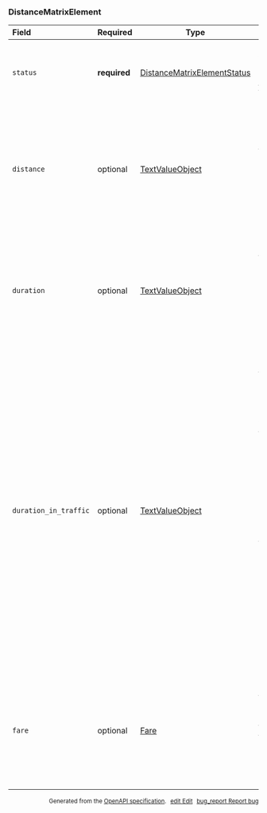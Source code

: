 <!--- This is a generated file, do not edit! -->
<!--- [START maps_http_schema_distancematrixelement] -->
<h3 class="schema-object" id="DistanceMatrixElement">DistanceMatrixElement</h3>

| Field                 | Required     | Type                                                                                      | Description                                                                                                                                                                                                                                                                                                                                                                                                                                                                                                                                                                                                                                                                                                                                                                                                                                      |
| :-------------------- | ------------ | ----------------------------------------------------------------------------------------- | ------------------------------------------------------------------------------------------------------------------------------------------------------------------------------------------------------------------------------------------------------------------------------------------------------------------------------------------------------------------------------------------------------------------------------------------------------------------------------------------------------------------------------------------------------------------------------------------------------------------------------------------------------------------------------------------------------------------------------------------------------------------------------------------------------------------------------------------------ |
| `status`              | **required** | [DistanceMatrixElementStatus](#DistanceMatrixElementStatus "DistanceMatrixElementStatus") | <div class="ref-property-description"><p>A status for the element.</p><p>See <a href="#DistanceMatrixElementStatus">DistanceMatrixElementStatus</a> for more information.</div>                                                                                                                                                                                                                                                                                                                                                                                                                                                                                                                                                                                                                                                                  |
| `distance`            | optional     | [TextValueObject](#TextValueObject "TextValueObject")                                     | <div class="ref-property-description"><p>The total distance of this route, expressed in meters (value) and as text. The textual value uses the unit system specified with the unit parameter of the original request, or the origin's region.</p><p>See <a href="#TextValueObject">TextValueObject</a> for more information.</div>                                                                                                                                                                                                                                                                                                                                                                                                                                                                                                               |
| `duration`            | optional     | [TextValueObject](#TextValueObject "TextValueObject")                                     | <div class="ref-property-description"><p>The length of time it takes to travel this route, expressed in seconds (the value field) and as text. The textual representation is localized according to the query's language parameter.</p><p>See <a href="#TextValueObject">TextValueObject</a> for more information.</div>                                                                                                                                                                                                                                                                                                                                                                                                                                                                                                                         |
| `duration_in_traffic` | optional     | [TextValueObject](#TextValueObject "TextValueObject")                                     | <div class="ref-property-description"><p>The length of time it takes to travel this route, based on current and historical traffic conditions. See the <code>traffic_model</code> request parameter for the options you can use to request that the returned value is optimistic, pessimistic, or a best-guess estimate. The duration is expressed in seconds (the value field) and as text. The textual representation is localized according to the query's language parameter. The duration in traffic is returned only if all of the following are true:</p><ul><li>The request includes a <code>departure_time</code> parameter.</li><li>Traffic conditions are available for the requested route.</li><li>The mode parameter is set to driving.</li></ul><p>See <a href="#TextValueObject">TextValueObject</a> for more information.</div> |
| `fare`                | optional     | [Fare](#Fare "Fare")                                                                      | <div class="ref-property-description"><p>If present, contains the total fare (that is, the total ticket costs) on this route. This property is only returned for transit requests and only for transit providers where fare information is available.</p><p>See <a href="#Fare">Fare</a> for more information.</div>                                                                                                                                                                                                                                                                                                                                                                                                                                                                                                                             |

<p style="text-align: right; font-size: smaller;">Generated from the <a class="gc-analytics-event" data-category="GMP" data-label="openapi-github" href="https://github.com/googlemaps/openapi-specification" title="Google Maps Platform OpenAPI Specification" class="external">OpenAPI specification</a>.
<a class="gc-analytics-event" data-category="GMP" data-label="openapi-github-maps-http-schema-distancematrixelement" data-action="edit" style="margin-left: 5px;" href="https://github.com/googlemaps/openapi-specification/blob/main/specification/schemas/DistanceMatrixElement.yml" title="Edit on GitHub"><span class="material-icons">edit</span> Edit</a>
<a class="gc-analytics-event" data-category="GMP" data-label="openapi-github-maps-http-schema-distancematrixelement" data-action="bug" style="margin-left: 5px;" href="https://github.com/googlemaps/openapi-specification/issues/new?assignees=&labels=type%3A+bug%2C+triage+me&template=bug_report.md&title=[schemas] Bug - DistanceMatrixElement" title="File bug for schemas on GitHub"><span class="material-icons">bug_report</span> Report bug</a>
</p>

<!--- [END maps_http_schema_distancematrixelement] -->
